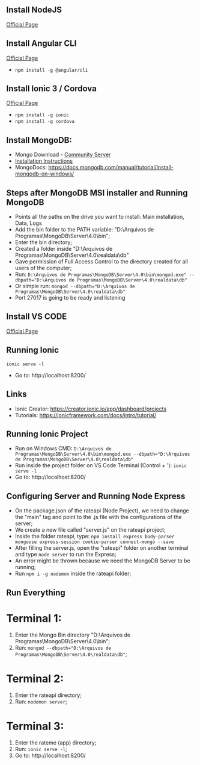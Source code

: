 ## Install NodeJS
[Official Page](https://nodejs.org/en/download/)

## Install Angular CLI
[Official Page](https://cli.angular.io/)
- `npm install -g @angular/cli`

## Install Ionic 3 / Cordova
[Official Page](https://ionicframework.com/getting-started#cli)
- `npm install -g ionic`
- `npm install -g cordova`

## Install MongoDB: 
- Mongo Download - [Community Server](https://www.mongodb.com/download-center?jmp=nav#community)
- [Installation Instructions](https://docs.mongodb.org/manual/tutorial/install-mongodb-on-windows?_ga=2.77080848.422571604.1534379806-151096025.1534211352)
- MongoDocs: https://docs.mongodb.com/manual/tutorial/install-mongodb-on-windows/

## Steps after MongoDB MSI installer and Running MongoDB
- Points all the paths on the drive you want to install: Main installation, Data, Logs
- Add the bin folder to the PATH variable: "D:\Arquivos de Programas\MongoDB\Server\4.0\bin";
- Enter the bin directory;
- Created a folder inside "D:\Arquivos de Programas\MongoDB\Server\4.0\realdata\db"
- Gave permission of Full Access Control to the directory created for all users of the computer;
- Run: ```D:\Arquivos de Programas\MongoDB\Server\4.0\bin\mongod.exe" --dbpath="D:\Arquivos de Programas\MongoDB\Server\4.0\realdata\db"```
- Or simple run: ```mongod --dbpath="D:\Arquivos de Programas\MongoDB\Server\4.0\realdata\db"```
- Port 27017 is going to be ready and listening

## Install VS CODE
[Official Page](https://code.visualstudio.com/download)

## Running Ionic
```ionic serve -l```
- Go to: http://localhost:8200/

## Links
- Ionic Creator: https://creator.ionic.io/app/dashboard/projects 
- Tutorials: https://ionicframework.com/docs/intro/tutorial/

## Running Ionic Project
- Run on Windows CMD: ```D:\Arquivos de Programas\MongoDB\Server\4.0\bin\mongod.exe --dbpath="D:\Arquivos de Programas\MongoDB\Server\4.0\realdata\db"```
- Run inside the project folder on VS Code Terminal (Control + '): ```ionic serve -l```
- Go to: http://localhost:8200/

## Configuring Server and Running Node Express
- On the package.json of the rateapi (Node Project), we need to change the "main" tag and point to the .js file with the configurations of the server;
- We create a new file called "server.js" on the rateapi project;
- Inside the folder rateapi, type: ```npm install express body-parser mongoose express-session cookie-parser connect-mongo --save```
- After filling the server.js, open the "rateapi" folder on another terminal and type ```node server``` to run the Express;
- An error might be thrown because we need the MongoDB Server to be running;
- Run ```npm i -g nodemon``` inside the rateapi folder;

## Run Everything
# Terminal 1:
1. Enter the Mongo Bin directory "D:\Arquivos de Programas\MongoDB\Server\4.0\bin";
2. Run: ```mongod --dbpath="D:\Arquivos de Programas\MongoDB\Server\4.0\realdata\db"```;

# Terminal 2:
1. Enter the rateapi directory;
2. Run: ```nodemon server```;

# Terminal 3:
1. Enter the rateme (app) directory;
2. Run: ```ionic serve -l```;
3. Go to: http://localhost:8200/
